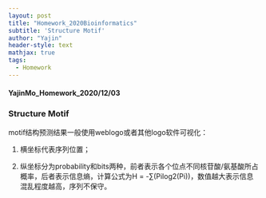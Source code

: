 ```yaml
---
layout: post
title: "Homework_2020Bioinformatics"
subtitle: 'Structure Motif'
author: "Yajin"
header-style: text
mathjax: true
tags:
  - Homework
---
```


#### YajinMo_Homework_2020/12/03

### Structure Motif

motif结构预测结果一般使用weblogo或者其他logo软件可视化：

1. 横坐标代表序列位置；

2. 纵坐标分为probability和bits两种，前者表示各个位点不同核苷酸/氨基酸所占概率，后者表示信息熵，计算公式为H = -∑(Pilog2(Pi))，数值越大表示信息混乱程度越高，序列不保守。
